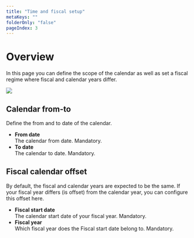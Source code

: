 ```yaml
---
title: "Time and fiscal setup"
metaKeys: ""
folderOnly: "false"
pageIndex: 3
---
```

# Overview
In this page you can define the scope of the calendar as well as set a fiscal regime where fiscal and calendar years differ.  

![](https://profitbasedocs.blob.core.windows.net/enduserhelp/images/TimeAndFiscalSetup.JPG)

## Calendar from-to

Define the from and to date of the calendar.  

- **From date**<br/>
The calendar from date. Mandatory.
- **To date**<br/>
The calendar to date. Mandatory.

## Fiscal calendar offset

By default, the fiscal and calendar years are expected to be the same. If your fiscal year differs (is offset) from the calendar year, you can configure this offset here.  

- **Fiscal start date**<br/>
The calendar start date of your fiscal year. Mandatory.
- **Fiscal year**<br/>
Which fiscal year does the Fiscal start date belong to. Mandatory.
